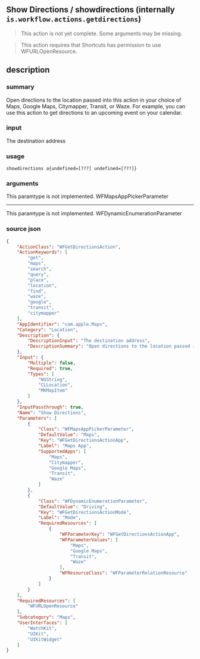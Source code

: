 
## Show Directions / showdirections (internally `is.workflow.actions.getdirections`)

> This action is not yet complete. Some arguments may be missing.


> This action requires that Shortcuts has permission to use WFURLOpenResource.


## description
### summary
Open directions to the location passed into this action in your choice of Maps, Google Maps, Citymapper, Transit, or Waze. For example, you can use this action to get directions to an upcoming event on your calendar.

### input
The destination address


### usage
`showdirections a{undefined=[???] undefined=[???]}`

### arguments
This paramtype is not implemented. WFMapsAppPickerParameter

---

This paramtype is not implemented. WFDynamicEnumerationParameter

### source json

```json
{
	"ActionClass": "WFGetDirectionsAction",
	"ActionKeywords": [
		"get",
		"maps",
		"search",
		"query",
		"place",
		"location",
		"find",
		"waze",
		"google",
		"transit",
		"citymapper"
	],
	"AppIdentifier": "com.apple.Maps",
	"Category": "Location",
	"Description": {
		"DescriptionInput": "The destination address",
		"DescriptionSummary": "Open directions to the location passed into this action in your choice of Maps, Google Maps, Citymapper, Transit, or Waze. For example, you can use this action to get directions to an upcoming event on your calendar."
	},
	"Input": {
		"Multiple": false,
		"Required": true,
		"Types": [
			"NSString",
			"CLLocation",
			"MKMapItem"
		]
	},
	"InputPassthrough": true,
	"Name": "Show Directions",
	"Parameters": [
		{
			"Class": "WFMapsAppPickerParameter",
			"DefaultValue": "Maps",
			"Key": "WFGetDirectionsActionApp",
			"Label": "Maps App",
			"SupportedApps": [
				"Maps",
				"Citymapper",
				"Google Maps",
				"Transit",
				"Waze"
			]
		},
		{
			"Class": "WFDynamicEnumerationParameter",
			"DefaultValue": "Driving",
			"Key": "WFGetDirectionsActionMode",
			"Label": "Mode",
			"RequiredResources": [
				{
					"WFParameterKey": "WFGetDirectionsActionApp",
					"WFParameterValues": [
						"Maps",
						"Google Maps",
						"Transit",
						"Waze"
					],
					"WFResourceClass": "WFParameterRelationResource"
				}
			]
		}
	],
	"RequiredResources": [
		"WFURLOpenResource"
	],
	"Subcategory": "Maps",
	"UserInterfaces": [
		"WatchKit",
		"UIKit",
		"UIKitWidget"
	]
}
```
